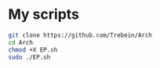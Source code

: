 # My scripts
```BASH
git clone https://github.com/Trebein/Arch
cd Arch
chmod +X EP.sh
sudo ./EP.sh
```
